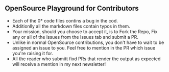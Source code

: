 ## OpenSource Playground for Contributors

- Each of the 0* code files contins a bug in the cod. 
- Additionlly all the markdown files contain typos in them.
- Your mission, should you choose to accept it, is to Fork the Repo, Fix any or all of the issues from the Issues tab and submit a PR.
- Unlike in normal OpenSource contributions, you don't have to wait to be assigned an issue to you. Feel free to mention in the PR which issue you're raising it for.
- All the reader who submitt fixd PRs that render the output as expected will receive a mention in my next newsletter!
